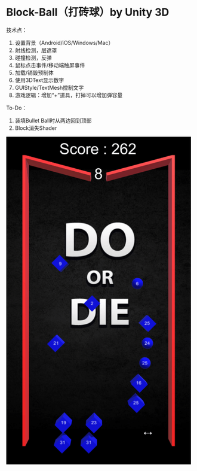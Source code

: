 # Block-Ball（打砖球）by Unity 3D

技术点：

1. 设置背景（Android/iOS/Windows/Mac）
2. 射线检测，层遮罩
3. 碰撞检测，反弹
4. 鼠标点击事件/移动端触屏事件
4. 加载/销毁预制体
5. 使用3DText显示数字
6. GUIStyle/TextMesh控制文字
6. 游戏逻辑：增加“+”道具，打掉可以增加弹容量

To-Do：

1. 装填Bullet Ball时从两边回到顶部
2. Block消失Shader

<img src="./Screenshots/Screenshot_0.gif" width = "495" height = "876" alt=""/>